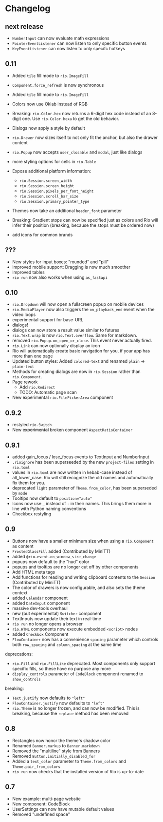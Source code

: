 # Changelog

## next release

-   `NumberInput` can now evaluate math expressions
-   `PointerEventListener` can now listen to only specific button events
-   `KeyEventListener` can now listen to only specifc hotkeys

## 0.11

-   Added `tile` fill mode to `rio.ImageFill`
-   `Component.force_refresh` is now synchronous
-   Added `tile` fill mode to `rio.ImageFill`
-   Colors now use Oklab instead of RGB
-   Breaking: `rio.Color.hex` now returns a 6-digit hex code instead of an
    8-digit one. Use `rio.Color.hexa` to get the old behavior.
-   Dialogs now apply a style by default
-   `rio.Drawer` now sizes itself to not only fit the anchor, but also the
    drawer content
-   `rio.Popup` now accepts `user_closable` and `modal`, just like dialogs
-   more styling options for cells in `rio.Table`

-   Expose additional platform information:

    -   `rio.Session.screen_width`
    -   `rio.Session.screen_height`
    -   `rio.Session.pixels_per_font_height`
    -   `rio.Session.scroll_bar_size`
    -   `rio.Session.primary_pointer_type`

-   Themes now take an additional `header_font` parameter

-   Breaking: Gradient stops can now be specified just as colors and Rio will
    infer their position (breaking, because the stops must be ordered now)

-   add icons for common brands

## ???

-   New styles for input boxes: "rounded" and "pill"
-   Improved mobile support: Dragging is now much smoother
-   Improved tables
-   `rio run` now also works when using `as_fastapi`

## 0.10

-   `rio.Dropdown` will now open a fullscreen popup on mobile devices
-   `rio.MediaPlayer` now also triggers the `on_playback_end` event when the
    video loops
-   experimental support for base-URL
-   dialogs!
-   dialogs can now store a result value similar to futures
-   `rio.Text.wrap` is now `rio.Text.overflow`. Same for markdown.
-   removed `rio.Popup.on_open_or_close`. This event never actually fired.
-   `rio.Link` can now optionally display an icon
-   Rio will automatically create basic navigation for you, if your app has more
    than one page
-   Updated button styles: Added `colored-text` and renamed `plain` ->
    `plain-text`
-   Methods for creating dialogs are now in `rio.Session` rather than
    `rio.Component`.
-   Page rework
    -   Add `rio.Redirect`
    -   TODO: Automatic page scan
-   New experimental `rio.FilePickerArea` component

## 0.9.2

-   restyled `rio.Switch`
-   New ~~experimental~~ broken component `AspectRatioContainer`

## 0.9.1

-   added gain_focus / lose_focus events to TextInput and NumberInput
-   `.rioignore` has been superseeded by the new `project-files` setting in
    `rio.toml`
-   values in `rio.toml` are now written in kebab-case instead of
    all_lower_case. Rio will still recognize the old names and automatically fix
    them for you.
-   deprecated `light` parameter of `Theme.from_color`, has been superseded by
    `mode`
-   Tooltips now default to `position="auto"`
-   Icons now use `_` instead of `-` in their names. This brings them more in line
    with Python naming conventions
-   Checkbox restyling

## 0.9

-   Buttons now have a smaller minimum size when using a `rio.Component` as
    content
-   `FrostedGlassFill` added (Contributed by MiniTT)
-   added `@rio.event.on_window_size_change`
-   popups now default to the "hud" color
-   popups and tooltips are no longer cut off by other components
-   Add HTML meta tags
-   Add functions for reading and writing clipboard contents to the `Session`
    (Contributed by MiniTT)
-   The color of drawers is now configurable, and also sets the theme context
-   added `Calendar` component
-   added `DateInput` component
-   massive dev-tools overhaul
-   new (but experimental) `Switcher` component
-   TextInputs now update their text in real-time
-   `rio run` no longer opens a browser
-   `rio.HTML` components now execute embedded `<script>` nodes
-   added `Checkbox` Component
-   `FlowContainer` now has a convenience `spacing` parameter which controls both
    `row_spacing` and `column_spacing` at the same time

deprecations:

-   `rio.Fill` and `rio.FillLike` deprecated. Most components only support
    specific fills, so these have no purpose any more
-   `display_controls` parameter of `CodeBlock` component renamed to
    `show_controls`

breaking:

-   `Text.justify` now defaults to `"left"`
-   `FlowContainer.justify` now defaults to `"left"`
-   `rio.Theme` is no longer frozen, and can now be modified. This is breaking,
    because the `replace` method has been removed

## 0.8

-   Rectangles now honor the theme's shadow color
-   Renamed `Banner.markup` to `Banner.markdown`
-   Removed the "multiline" style from Banners
-   Removed `Button.initially_disabled_for`
-   Added a `text_color` parameter to `Theme.from_colors` and
    `Theme.pair_from_colors`
-   `rio run` now checks that the installed version of Rio is up-to-date

## 0.7

-   New example: multi-page website
-   New component: CodeBlock
-   UserSettings can now have mutable default values
-   Removed "undefined space"
